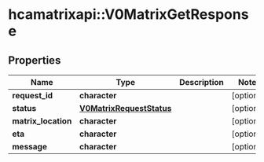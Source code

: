 # hcamatrixapi::V0MatrixGetResponse

## Properties
Name | Type | Description | Notes
------------ | ------------- | ------------- | -------------
**request_id** | **character** |  | [optional] 
**status** | [**V0MatrixRequestStatus**](v0_MatrixRequestStatus.md) |  | [optional] 
**matrix_location** | **character** |  | [optional] 
**eta** | **character** |  | [optional] 
**message** | **character** |  | [optional] 


